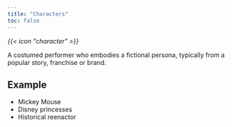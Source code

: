 ```yaml
---
title: "Characters"
toc: false
---
```


<i class="bigIcon">{{< icon "character" >}}</i>


A costumed performer who embodies a fictional persona, typically from a popular story, franchise or brand.

## Example
* Mickey Mouse
* Disney princesses
* Historical reenactor